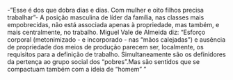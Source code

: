 -”Esse é dos que dobra dias e dias. Com mulher e oito filhos precisa trabalhar”-  A posição masculina de líder da família, nas classes mais empobrecidas, não está associada apenas à propriedade, mas também, e mais centralmente, no trabalho. Miguel Vale de Almeida diz: “Esforço corporal (metonimizado - e  incorporado - nas “mãos calejadas”) e ausência de propriedade dos meios de produção parecem ser, localmente, os requisitos para a definição de trabalho. Simultaneamente são os definidores da pertença ao grupo social dos “pobres”.Mas são sentidos que se compactuam também com a ideia de “homem” ”
